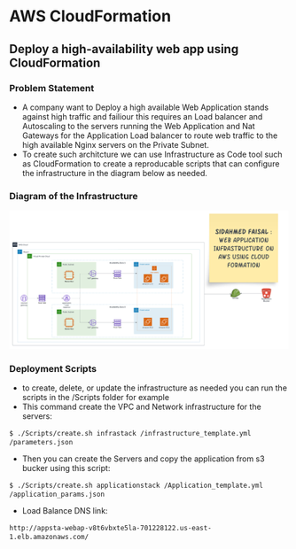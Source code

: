 # AWS CloudFormation

## Deploy a high-availability web app using CloudFormation

### Problem Statement 
* A company want to Deploy a high available Web Application stands against high traffic and failiour this requires an Load balancer and Autoscaling to the servers running the Web Application and Nat Gateways for the Application Load balancer to route web traffic to the high available Nginx servers on the Private Subnet.
* To create such architcture we can use Infrastructure as Code tool such as CloudFormation to create a reproducable scripts that can configure the infrastructure in the diagram below as needed.  

### Diagram of the Infrastructure
![Infrastructure-Diagram](/Diagram%20and%20Deployment%20Screenshots/Infrastructure%20Diagram.png)

### Deployment Scripts
* to create, delete, or update the infrastructure as needed you can run the scripts in the /Scripts folder for example
* This command create the VPC and Network infrastructure for the servers:
```
$ ./Scripts/create.sh infrastack /infrastructure_template.yml /parameters.json
```
* Then you can create the Servers and copy the application from s3 bucker using this script:
```
$ ./Scripts/create.sh applicationstack /Application_template.yml /application_params.json
```
 
* Load Balance DNS link:
```
http://appsta-webap-v8t6vbxte5la-701228122.us-east-1.elb.amazonaws.com/
```
